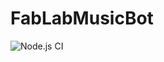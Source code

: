 # FabLabMusicBot
![Node.js CI](https://github.com/Sintuz/FabLabMusicBot/workflows/Node.js%20CI/badge.svg)
